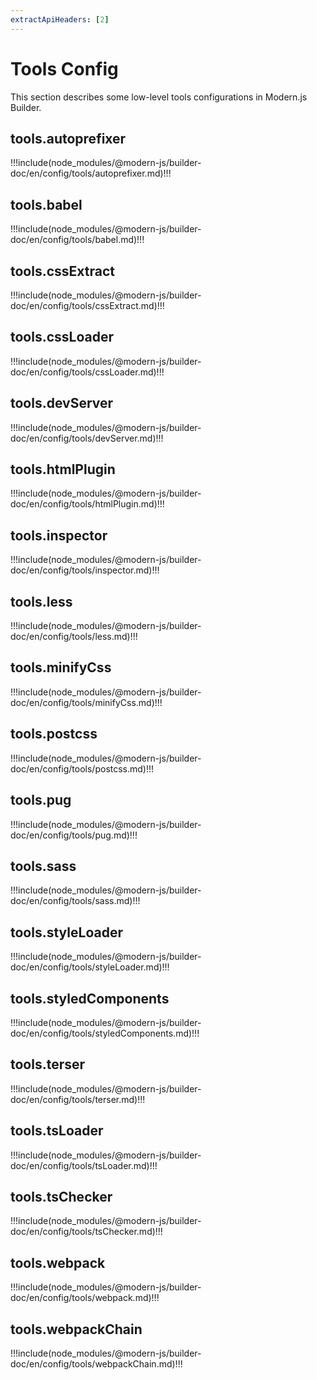 ```yaml
---
extractApiHeaders: [2]
---
```

# Tools Config

This section describes some low-level tools configurations in Modern.js Builder.

## tools.autoprefixer

!!!include(node_modules/@modern-js/builder-doc/en/config/tools/autoprefixer.md)!!!

## tools.babel

!!!include(node_modules/@modern-js/builder-doc/en/config/tools/babel.md)!!!

## tools.cssExtract

!!!include(node_modules/@modern-js/builder-doc/en/config/tools/cssExtract.md)!!!

## tools.cssLoader

!!!include(node_modules/@modern-js/builder-doc/en/config/tools/cssLoader.md)!!!

## tools.devServer

!!!include(node_modules/@modern-js/builder-doc/en/config/tools/devServer.md)!!!

## tools.htmlPlugin

!!!include(node_modules/@modern-js/builder-doc/en/config/tools/htmlPlugin.md)!!!

## tools.inspector

!!!include(node_modules/@modern-js/builder-doc/en/config/tools/inspector.md)!!!

## tools.less

!!!include(node_modules/@modern-js/builder-doc/en/config/tools/less.md)!!!

## tools.minifyCss

!!!include(node_modules/@modern-js/builder-doc/en/config/tools/minifyCss.md)!!!

## tools.postcss

!!!include(node_modules/@modern-js/builder-doc/en/config/tools/postcss.md)!!!

## tools.pug

!!!include(node_modules/@modern-js/builder-doc/en/config/tools/pug.md)!!!

## tools.sass

!!!include(node_modules/@modern-js/builder-doc/en/config/tools/sass.md)!!!

## tools.styleLoader

!!!include(node_modules/@modern-js/builder-doc/en/config/tools/styleLoader.md)!!!

## tools.styledComponents

!!!include(node_modules/@modern-js/builder-doc/en/config/tools/styledComponents.md)!!!

## tools.terser

!!!include(node_modules/@modern-js/builder-doc/en/config/tools/terser.md)!!!

## tools.tsLoader

!!!include(node_modules/@modern-js/builder-doc/en/config/tools/tsLoader.md)!!!

## tools.tsChecker

!!!include(node_modules/@modern-js/builder-doc/en/config/tools/tsChecker.md)!!!

## tools.webpack

!!!include(node_modules/@modern-js/builder-doc/en/config/tools/webpack.md)!!!

## tools.webpackChain

!!!include(node_modules/@modern-js/builder-doc/en/config/tools/webpackChain.md)!!!

